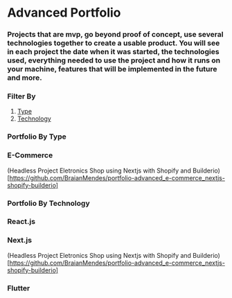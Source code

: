 # Advanced Portfolio

### Projects that are mvp, go beyond proof of concept, use several technologies together to create a usable product. You will see in each project the date when it was started, the technologies used, everything needed to use the project and how it runs on your machine, features that will be implemented in the future and more.

### Filter By
1. [Type](#type)
2. [Technology](#tech)

<h3 id="type">Portfolio By Type</h3>

### E-Commerce
(Headless Project Eletronics Shop using Nextjs with Shopify and Builderio)[https://github.com/BraianMendes/portfolio-advanced_e-commerce_nextjs-shopify-builderio]

<h3 id="tech">Portfolio By Technology</h3>

### React.js

### Next.js
(Headless Project Eletronics Shop using Nextjs with Shopify and Builderio)[https://github.com/BraianMendes/portfolio-advanced_e-commerce_nextjs-shopify-builderio]

### Flutter